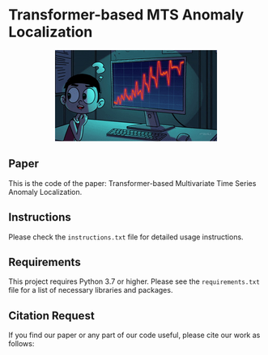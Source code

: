 <p align="center">

# Transformer-based MTS Anomaly Localization
</p>

<p align="center">
  <img src="MTSgif.gif" alt="Alt text"/>
</p>



## Paper
This is the code of the paper: Transformer-based Multivariate Time Series  Anomaly Localization.

## Instructions
Please check the `instructions.txt` file for detailed usage instructions.

## Requirements
This project requires Python 3.7 or higher. Please see the `requirements.txt` file for a list of necessary libraries and packages.

## Citation Request
If you find our paper or any part of our code useful, please cite our work as follows:

